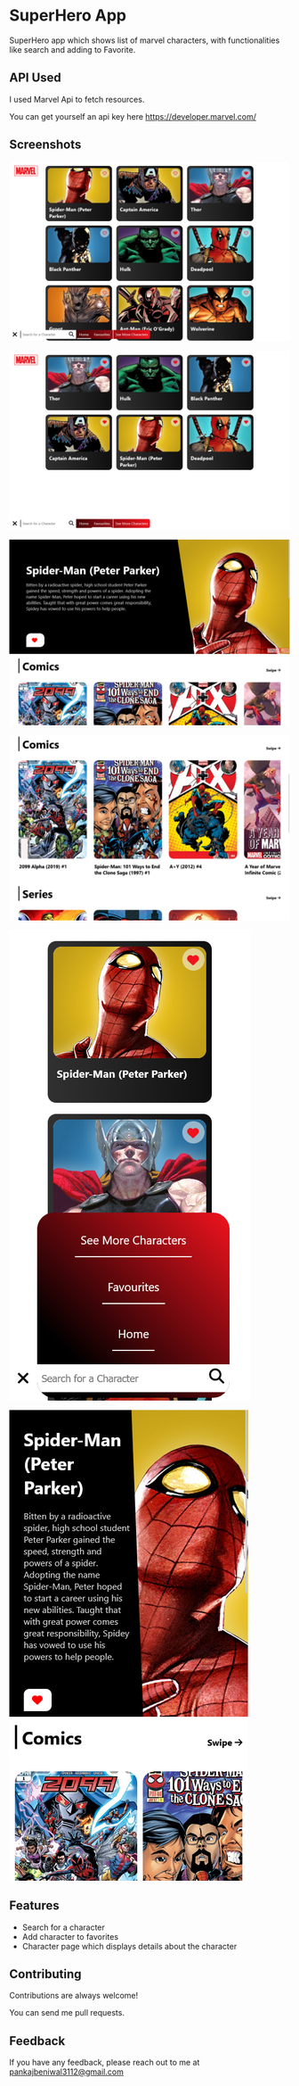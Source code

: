 
# SuperHero App

SuperHero app which shows list of marvel characters, with functionalities like search and adding to Favorite. 

## API Used

I used Marvel Api to fetch resources.

You can get yourself an api key here
https://developer.marvel.com/


## Screenshots

![Screenshot](/screenshots/ss1.png)

![Screenshot](/screenshots/ss2.png)

![Screenshot](/screenshots/ss3.png)

![Screenshot](/screenshots/ss4.png)

![Screenshot](/screenshots/ss5.png)

![Screenshot](/screenshots/ss6.png)


## Features

- Search for a character
- Add character to favorites
- Character page which displays details about the   character


## Contributing

Contributions are always welcome!

You can send me pull requests.


## Feedback

If you have any feedback, please reach out to me at pankajbeniwal3112@gmail.com

